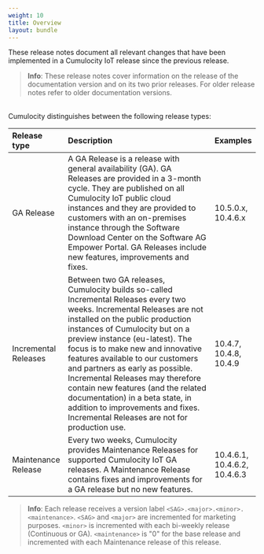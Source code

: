 ```yaml
---
weight: 10
title: Overview
layout: bundle
---
```


<div class="lead">
These release notes document all relevant changes that have been implemented in a Cumulocity IoT release since the previous release.
</div>

>**Info**: These release notes cover information on the release of the documentation version and on its two prior releases. For older release notes refer to older documentation versions.

<br>
Cumulocity distinguishes between the following release types:

<table>
<colgroup>
       <col style="width: 15%;">
       <col style="width: 70%;">
       <col style="width: 15%;">
    </colgroup>
    <thead>
<tr>
<th style="text-align:left">Release type</th>
<th style="text-align:left">Description</th>
<th style="text-align:left">Examples</th>
</tr>
</thead>
<tbody>
<tr>
<td style="text-align:left">GA Release</td>
<td style="text-align:left">A GA Release is a release with general availability (GA). GA Releases are provided in a 3-month cycle. They are published on all Cumulocity IoT public cloud instances and they are provided to customers with an on-premises instance through the Software Download Center on the Software AG Empower Portal. GA Releases include new features, improvements and fixes.</td>
<td style="text-align:left">10.5.0.x, 10.4.6.x</td>
</tr>
<tr>
<td style="text-align:left">Incremental Releases</td>
<td style="text-align:left">Between two GA releases, Cumulocity builds so-called Incremental Releases every two weeks. Incremental Releases are not installed on the public production instances of Cumulocity but on a preview instance (eu-latest). The focus is to make new and innovative features available to our customers and partners as early as possible. Incremental Releases may therefore contain new features (and the related documentation) in a beta state, in addition to improvements and fixes. Incremental Releases are not for production use.  </td>
<td style="text-align:left">10.4.7, 10.4.8, 10.4.9</td>
</tr>
<tr>
<td style="text-align:left">Maintenance Release</td>
<td style="text-align:left">Every two weeks, Cumulocity provides Maintenance Releases for supported Cumulocity IoT GA releases. A Maintenance Release contains fixes and improvements for a GA release but no new features.</td>
<td style="text-align:left">10.4.6.1, 10.4.6.2, 10.4.6.3</td>
</tr>
</tbody>
</table>

>**Info**: Each release receives a version label `<SAG>.<major>.<minor>.<maintenance>`. `<SAG>` and `<major>` are incremented for marketing purposes. `<minor>` is incremented with each bi-weekly release (Continuous or GA). `<maintenance>` is "0" for the base release and incremented with each Maintenance release of this release.